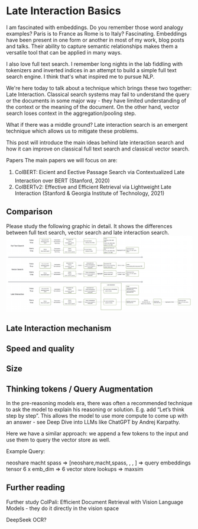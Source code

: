 # Late Interaction Basics

I am fascinated with embeddings. Do you remember those word analogy examples? Paris is to France as Rome is to Italy? 
Fascinating. Embeddings have been present in one form or another in most of my work, blog posts and talks.
Their ability to capture semantic relationships makes them a versatile tool that can be applied in many 
ways.

I also love full text search. I remember long nights in the lab fiddling with tokenizers and inverted
indices in an attempt to build a simple full text search engine. I think that's what inspired me to
pursue NLP.

We're here today to talk about a technique which brings these two together: Late Interaction. Classical search systems 
may fail to understand the query or the documents in some major way - they have limited understanding of the context or the meaning of the document. 
On the other hand, vector search loses context in the aggregation/pooling step.

What if there was a middle ground? Late interaction search is an emergent technique which
allows us to mitigate these problems.

This post will introduce the main ideas behind late interaction search and how it can
improve on classical full text search and classical vector search.

Papers
The main papers we will focus on are:
1. ColBERT: Eicient and Eective Passage Search via Contextualized Late Interaction over BERT (Stanford, 2020)
2. ColBERTv2: Effective and Efficient Retrieval via Lightweight Late Interaction (Stanford & Georgia Institute of Technology, 2021)

## Comparison
Please study the following graphic in detail. It shows the differences between full text search, vector search 
and late interaction search.
![Comparison](images/LateInteractionComparison.png)

## Late Interaction mechanism


## Speed and quality

## Size

## Thinking tokens / Query Augmentation

In the pre-reasoning models era, there was often a recommended technique to ask the model to explain his reasoning or solution. E.g. add “Let’s think step by step”. This allows the model to use more compute to come up with an answer - see Deep Dive into LLMs like ChatGPT
 by Andrej Karpathy.

Here we have a similar approach: we append a few <pad> tokens to the input and use them to query the vector store as well.

Example Query: 

neoshare macht spass 
=> [neoshare,macht,spass, <pad>, <pad>, <pad>] 
=> query embeddings tensor 6 x emb_dim
=> 6 vector store lookups
=> maxsim

## Further reading

Further study
ColPali: Efficient Document Retrieval with Vision Language Models - they do it directly in the vision space

DeepSeek OCR?